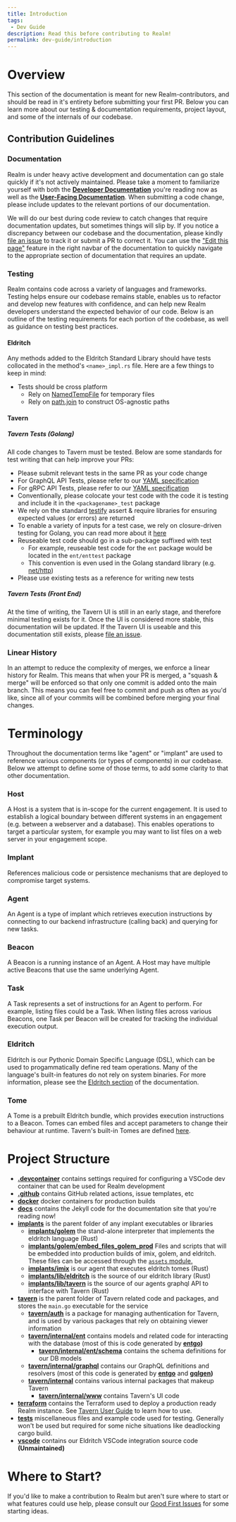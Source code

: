 ```yaml
---
title: Introduction
tags:
 - Dev Guide
description: Read this before contributing to Realm!
permalink: dev-guide/introduction
---
```

# Overview
This section of the documentation is meant for new Realm-contributors, and should be read in it's entirety before submitting your first PR. Below you can learn more about our testing & documentation requirements, project layout, and some of the internals of our codebase.

## Contribution Guidelines

### Documentation
Realm is under heavy active development and documentation can go stale quickly if it's not actively maintained. Please take a moment to familiarize yourself with both the **[Developer Documentation](/dev-guide)** you're reading now as well as the **[User-Facing Documentation](/user-guide)**. When submitting a code change, please include updates to the relevant portions of our documentation.

We will do our best during code review to catch changes that require documentation updates, but sometimes things will slip by. If you notice a discrepancy between our codebase and the documentation, please kindly [file an issue](https://github.com/kcarretto/realm/issues/new?labels=documentation&title=Documentation%20Discrepancy:&body=Please%20include%20the%20location%20of%20the%20inaccurate%20documentation%20and%20a%20helpful%20description%20of%20what%20needs%20improvement.) to track it or submit a PR to correct it. You can use the ["Edit this page"](https://github.com/kcarretto/realm/edit/main/docs/_docs/dev-guide/introduction.md) feature in the right navbar of the documentation to quickly navigate to the appropriate section of documentation that requires an update.

### Testing

Realm contains code across a variety of languages and frameworks. Testing helps ensure our codebase remains stable, enables us to refactor and develop new features with confidence, and can help new Realm developers understand the expected behavior of our code. Below is an outline of the testing requirements for each portion of the codebase, as well as guidance on testing best practices.

#### Eldritch

Any methods added to the Eldritch Standard Library should have tests collocated in the method's `<name>_impl.rs` file. Here are a few things to keep in mind:
* Tests should be cross platform
    * Rely on [NamedTempFile](https://docs.rs/tempfile/1.1.1/tempfile/struct.NamedTempFile.html) for temporary files
    * Rely on [path.join](https://doc.rust-lang.org/stable/std/path/struct.Path.html) to construct OS-agnostic paths

#### Tavern

##### Tavern Tests (Golang)
All code changes to Tavern must be tested. Below are some standards for test writing that can help improve your PRs:
* Please submit relevant tests in the same PR as your code change
* For GraphQL API Tests, please refer to our [YAML specification](/dev-guide/tavern#yaml-test-reference-graphql)
* For gRPC API Tests, please refer to our [YAML specification](/dev-guide/tavern#yaml-test-reference-grpc)
* Conventionally, please colocate your test code with the code it is testing and include it in the `<packagename>_test` package
* We rely on the standard [testify](https://github.com/stretchr/testify) assert & require libraries for ensuring expected values (or errors) are returned
* To enable a variety of inputs for a test case, we rely on closure-driven testing for Golang, you can read more about it [here](https://medium.com/@cep21/closure-driven-tests-an-alternative-style-to-table-driven-tests-in-go-628a41497e5e)
* Reuseable test code should go in a sub-package suffixed with test
    * For example, reuseable test code for the `ent` package would be located in the `ent/enttest` package
    * This convention is even used in the Golang standard library (e.g. [net/http](https://pkg.go.dev/net/http/httptest))
* Please use existing tests as a reference for writing new tests

##### Tavern Tests (Front End)
At the time of writing, the Tavern UI is still in an early stage, and therefore minimal testing exists for it. Once the UI is considered more stable, this documentation will be updated. If the Tavern UI is useable and this documentation still exists, please [file an issue](https://github.com/kcarretto/realm/issues/new?labels=documentation&title=Documentation%20Discrepancy:&body=Please%20include%20the%20location%20of%20the%20inaccurate%20documentation%20and%20a%20helpful%20description%20of%20what%20needs%20improvement.).

### Linear History

In an attempt to reduce the complexity of merges, we enforce a linear history for Realm. This means that when your PR is merged, a "squash & merge" will be enforced so that only one commit is added onto the main branch. This means you can feel free to commit and push as often as you'd like, since all of your commits will be combined before merging your final changes.

# Terminology

Throughout the documentation terms like "agent" or "implant" are used to reference various components (or types of components) in our codebase. Below we attempt to define some of those terms, to add some clarity to that other documentation.

### Host
A Host is a system that is in-scope for the current engagement. It is used to establish a logical boundary between different systems in an engagement (e.g. between a webserver and a database). This enables operations to target a particular system, for example you may want to list files on a web server in your engagement scope.

### Implant
References malicious code or persistence mechanisms that are deployed to compromise target systems.

### Agent
An Agent is a type of implant which retrieves execution instructions by connecting to our backend infrastructure (calling back) and querying for new tasks.

### Beacon
A Beacon is a running instance of an Agent. A Host may have multiple active Beacons that use the same underlying Agent.

### Task
A Task represents a set of instructions for an Agent to perform. For example, listing files could be a Task. When listing files across various Beacons, one Task per Beacon will be created for tracking the individual execution output.

### Eldritch
Eldritch is our Pythonic Domain Specific Language (DSL), which can be used to progammatically define red team operations. Many of the language's built-in features do not rely on system binaries. For more information, please see the [Eldritch section](/user-guide/eldritch) of the documentation.

### Tome
A Tome is a prebuilt Eldritch bundle, which provides execution instructions to a Beacon. Tomes can embed files and accept parameters to change their behaviour at runtime. Tavern's built-in Tomes are defined [here](https://github.com/KCarretto/realm/tree/main/tavern/tomes).

# Project Structure
* **[.devcontainer](https://github.com/KCarretto/realm/tree/main/.devcontainer)** contains settings required for configuring a VSCode dev container that can be used for Realm development
* **[.github](https://github.com/KCarretto/realm/tree/main/.github)** contains GitHub related actions, issue templates, etc
* **[docker](https://github.com/KCarretto/realm/tree/main/docker)** docker containers for production builds
* **[docs](https://github.com/KCarretto/realm/tree/main/docs)** contains the Jekyll code for the documentation site that you're reading now!
* **[implants](https://github.com/KCarretto/realm/tree/main/implants)** is the parent folder of any implant executables or libraries
    * **[implants/golem](https://github.com/KCarretto/realm/tree/main/implants/golem)** the stand-alone interpreter that implements the eldritch language (Rust)
    * **[implants/golem/embed_files_golem_prod](https://github.com/KCarretto/realm/tree/main/implants/golem/embed_files_golem_prod)** Files and scripts that will be embedded into production builds of imix, golem, and eldritch. These files can be accessed through the [`assets` module.](https://docs.realm.pub/user-guide/eldritch#assets)
    * **[implants/imix](https://github.com/KCarretto/realm/tree/main/implants/imix)** is our agent that executes eldritch tomes (Rust)
    * **[implants/lib/eldritch](https://github.com/KCarretto/realm/tree/main/implants/lib/eldritch)** is the source of our eldritch library (Rust)
    * **[implants/lib/tavern](https://github.com/KCarretto/realm/tree/main/implants/lib/tavern)** is the source of our agents graphql API to interface with Tavern (Rust)
* **[tavern](https://github.com/KCarretto/realm/tree/main/tavern)** is the parent folder of Tavern related code and packages, and stores the `main.go` executable for the service
    * **[tavern/auth](https://github.com/KCarretto/realm/tree/main/tavern/auth)** is a package for managing authentication for Tavern, and is used by various packages that rely on obtaining viewer information
    * **[tavern/internal/ent](https://github.com/KCarretto/realm/tree/main/tavern/internal/ent)** contains models and related code for interacting with the database (most of this is code generated by **[entgo](https://entgo.io/))**
        * **[tavern/internal/ent/schema](https://github.com/KCarretto/realm/tree/main/tavern/internal/ent/schema)** contains the schema definitions for our DB models
    * **[tavern/internal/graphql](https://github.com/KCarretto/realm/tree/main/tavern/internal/graphql)** contains our GraphQL definitions and resolvers (most of this code is generated by **[entgo](https://entgo.io/)** and **[gqlgen](https://github.com/99designs/gqlgen))**
    * **[tavern/internal](https://github.com/KCarretto/realm/tree/main/tavern/internal)** contains various internal packages that makeup Tavern
        * **[tavern/internal/www](https://github.com/KCarretto/realm/tree/main/tavern/internal/www)** contains Tavern's UI code
* **[terraform](https://github.com/KCarretto/realm/tree/main/terraform)** contains the Terraform used to deploy a production ready Realm instance. See [Tavern User Guide](https://docs.realm.pub/user-guide/tavern) to learn how to use.
* **[tests](https://github.com/KCarretto/realm/tree/main/tests)** miscellaneous files and example code used for testing. Generally won't be used but required for some niche situations like deadlocking cargo build.
* **[vscode](https://github.com/KCarretto/realm/tree/main/vscode)** contains our Eldritch VSCode integration source code **(Unmaintained)**

# Where to Start?
If you'd like to make a contribution to Realm but aren't sure where to start or what features could use help, please consult our [Good First Issues](https://github.com/KCarretto/realm/labels/good%20first%20issue) for some starting ideas.
